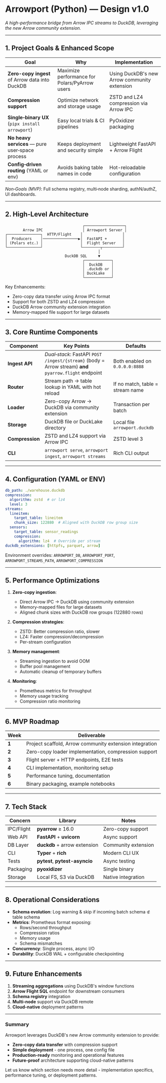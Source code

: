 # Arrowport (Python) — Design v1.0

*A high-performance bridge from Arrow IPC streams to DuckDB, leveraging the new Arrow community extension.*

---

## 1. Project Goals & Enhanced Scope

| Goal | Why | Implementation |
|------|-----|----------------|
| **Zero-copy ingest** of Arrow data into DuckDB | Maximize performance for Polars/PyArrow users | Using DuckDB's new Arrow community extension |
| **Compression support** | Optimize network and storage usage | ZSTD and LZ4 compression via Arrow IPC |
| **Single‑binary UX** (`pipx install arrowport`) | Easy local trials & CI pipelines | PyOxidizer packaging |
| **No heavy services** — pure user‑space process | Keeps deployment and security simple | Lightweight FastAPI + Arrow Flight |
| **Config‑driven routing** (YAML or env) | Avoids baking table names in code | Hot-reloadable configuration |

*Non‑Goals (MVP)*: Full schema registry, multi‑node sharding, authN/authZ, UI dashboards.

---

## 2. High‑Level Architecture

```text
                                   ┌──────────────────┐
        Arrow IPC                  │ Arrowport Server │
┌───────────────┐  HTTP/Flight    │                  │
│  Producers    │────────────────▶│  FastAPI +       │
│ (Polars etc.) │                 │  Flight Server   │
└───────────────┘                 └────────┬─────────┘
                                          │
                           DuckDB SQL     ▼
                                   ┌────────────┐
                                   │  DuckDB    │
                                   │ .duckdb or │
                                   │ DuckLake   │
                                   └────────────┘
```

Key Enhancements:

- Zero-copy data transfer using Arrow IPC format
- Support for both ZSTD and LZ4 compression
- DuckDB Arrow community extension integration
- Memory-mapped file support for large datasets

---

## 3. Core Runtime Components

| Component | Key Points | Defaults |
|-----------|------------|----------|
| **Ingest API** | *Dual‑stack*: FastAPI `POST /ingest/{stream}` (body = Arrow stream) **and** `pyarrow.flight` endpoint | Both enabled on `0.0.0.0:8888` |
| **Router** | Stream path → table lookup in YAML with hot reload | If no match, table = stream name |
| **Loader** | Zero-copy Arrow → DuckDB via community extension | Transaction per batch |
| **Storage** | DuckDB file or DuckLake directory | Local file `arrowport.duckdb` |
| **Compression** | ZSTD and LZ4 support via Arrow IPC | ZSTD level 3 |
| **CLI** | `arrowport serve`, `arrowport ingest`, `arrowport streams` | Rich CLI output |

---

## 4. Configuration (YAML or ENV)

```yaml
db_path: ./warehouse.duckdb
compression:
  algorithm: zstd  # or lz4
  level: 3
streams:
  lineitem:
    target_table: lineitem
    chunk_size: 122880  # Aligned with DuckDB row group size
  sensors:
    target_table: sensor_readings
    compression:
      algorithm: lz4  # Override per stream
duckdb_extensions: [httpfs, parquet, arrow]
```

Environment overrides:
`ARROWPORT_DB`, `ARROWPORT_PORT`, `ARROWPORT_STREAMS_PATH`, `ARROWPORT_COMPRESSION`

---

## 5. Performance Optimizations

1. **Zero-copy ingestion**:
   - Direct Arrow IPC → DuckDB using community extension
   - Memory-mapped files for large datasets
   - Aligned chunk sizes with DuckDB row groups (122880 rows)

2. **Compression strategies**:
   - ZSTD: Better compression ratio, slower
   - LZ4: Faster compression/decompression
   - Per-stream configuration

3. **Memory management**:
   - Streaming ingestion to avoid OOM
   - Buffer pool management
   - Automatic cleanup of temporary buffers

4. **Monitoring**:
   - Prometheus metrics for throughput
   - Memory usage tracking
   - Compression ratio monitoring

---

## 6. MVP Roadmap

| Week | Deliverable |
|------|-------------|
| **1** | Project scaffold, Arrow community extension integration |
| **2** | Zero-copy loader implementation, compression support |
| **3** | Flight server + HTTP endpoints, E2E tests |
| **4** | CLI implementation, monitoring setup |
| **5** | Performance tuning, documentation |
| **6** | Binary packaging, example notebooks |

---

## 7. Tech Stack

| Concern | Library | Notes |
|---------|----------|--------|
| IPC/Flight | **pyarrow** ≥ 16.0 | Zero-copy support |
| Web API | **FastAPI** + **uvicorn** | Async support |
| DB Layer | **duckdb** + arrow extension | Community extension |
| CLI | **Typer** + **rich** | Modern CLI UX |
| Tests | **pytest**, **pytest-asyncio** | Async testing |
| Packaging | **pyoxidizer** | Single binary |
| Storage | Local FS, S3 via DuckDB | Native integration |

---

## 8. Operational Considerations

- **Schema evolution**: Log warning & skip if incoming batch schema ⊄ table schema
- **Metrics**: Prometheus format exposing:
  - Rows/second throughput
  - Compression ratios
  - Memory usage
  - Schema mismatches
- **Concurrency**: Single process, async I/O
- **Durability**: DuckDB WAL + configurable checkpointing

---

## 9. Future Enhancements

1. **Streaming aggregations** using DuckDB's window functions
2. **Arrow Flight SQL** endpoint for downstream consumers
3. **Schema registry** integration
4. **Multi-node** support via DuckDB remote
5. **Cloud-native** deployment patterns

---

### Summary

Arrowport leverages DuckDB's new Arrow community extension to provide:

- **Zero-copy data transfer** with compression support
- **Simple deployment** - one process, one config file
- **Production-ready** monitoring and operational features
- **Future-proof** architecture supporting cloud-native patterns

Let us know which section needs more detail - implementation specifics, performance tuning, or deployment patterns.
